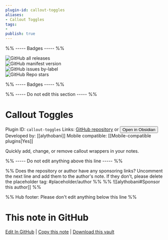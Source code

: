 ```yaml
---
plugin-id: callout-toggles
aliases:
- Callout Toggles
tags: 
- 
publish: true
---
```


%% ----- Badges ----- %%

![GitHub all releases](https://img.shields.io/github/downloads/alythobani/obsidian-callout-toggles/total?color=573E7A&logo=github&style=for-the-badge)   
![GitHub manifest version](https://img.shields.io/github/manifest-json/v/alythobani/obsidian-callout-toggles?color=573E7A&logo=github&style=for-the-badge)   
![GitHub issues by-label](https://img.shields.io/github/issues/alythobani/obsidian-callout-toggles/help%20wanted?color=573E7A&logo=github&style=for-the-badge)   
![GitHub Repo stars](https://img.shields.io/github/stars/alythobani/obsidian-callout-toggles?color=573E7A&logo=github&style=for-the-badge)

%% ----- Badges ----- %%

%% ----- Do not edit this section ----- %%

# Callout Toggles

Plugin ID: `callout-toggles`
Links: [GitHub repository](https://github.com/alythobani/obsidian-callout-toggles) or [<button id=HH>Open in Obsidian</button>](obsidian://show-plugin?id=callout-toggles)
Developed by: [[alythobani]]
Mobile compatible: [[Mobile-compatible plugins|Yes]]

Quickly add, change, or remove callout wrappers in your notes.

%% ----- Do not edit anything above this line ----- %% 

%% Does the repository or author have any sponsoring links? Uncomment the next line and add them to the author's note. If they don't, please delete the placeholder tag: #placeholder/author %%
%% ![[alythobani#Sponsor this author]] %%

%% Hub footer: Please don't edit anything below this line %%

# This note in GitHub

<span class="git-footer">[Edit In GitHub](https://github.dev/obsidian-community/obsidian-hub/blob/main/02%20-%20Community%20Expansions/02.05%20All%20Community%20Expansions/Plugins/callout-toggles.md "git-hub-edit-note") | [Copy this note](https://raw.githubusercontent.com/obsidian-community/obsidian-hub/main/02%20-%20Community%20Expansions/02.05%20All%20Community%20Expansions/Plugins/callout-toggles.md "git-hub-copy-note") | [Download this vault](https://github.com/obsidian-community/obsidian-hub/archive/refs/heads/main.zip "git-hub-download-vault") </span>
